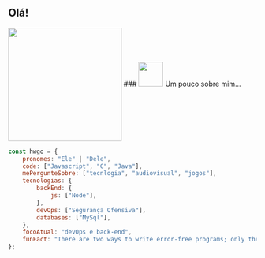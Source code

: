 <h2>Olá!</h2>
<img align='center' src="https://64.media.tumblr.com/fad698de81abf1f122ea815789e2d757/1ed9c10b867a1f1f-ca/s500x750/7ecc332ca2e0b210140d8f4b1ccfed85b0f7efb2.gifv" width="230">
### <img src="https://media.giphy.com/media/VgCDAzcKvsR6OM0uWg/giphy.gif" width="50"> Um pouco sobre mim...  

```javascript
const hwgo = {
    pronomes: "Ele" | "Dele",
    code: ["Javascript", "C", "Java"],
    mePergunteSobre: ["tecnlogia", "audiovisual", "jogos"],
    tecnologias: {
        backEnd: {
            js: ["Node"],
        },
        devOps: ["Segurança Ofensiva"],
        databases: ["MySql"],
    },
    focoAtual: "devOps e back-end",
    funFact: "There are two ways to write error-free programs; only the third one works"
};
```
